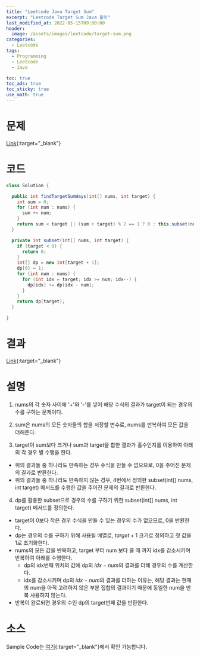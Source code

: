 ```yaml
---
title: "Leetcode Java Target Sum"
excerpt: "Leetcode Target Sum Java 풀이"
last_modified_at: 2022-05-15T09:00:00
header:
  image: /assets/images/leetcode/target-sum.png
categories:
  - Leetcode
tags:
  - Programming
  - Leetcode
  - Java

toc: true
toc_ads: true
toc_sticky: true
use_math: true
---
```

# 문제
[Link](https://leetcode.com/problems/target-sum/){:target="_blank"}

# 코드
```java
class Solution {

  public int findTargetSumWays(int[] nums, int target) {
    int sum = 0;
    for (int num : nums) {
      sum += num;
    }
    return sum < target || (sum + target) % 2 == 1 ? 0 : this.subset(nums, (target + sum) >> 1);
  }

  private int subset(int[] nums, int target) {
    if (target < 0) {
      return 0;
    }
    int[] dp = new int[target + 1];
    dp[0] = 1;
    for (int num : nums) {
      for (int idx = target; idx >= num; idx--) {
        dp[idx] += dp[idx - num];
      }
    }
    return dp[target];
  }

}
```

# 결과
[Link](https://leetcode.com/submissions/detail/699619428/){:target="_blank"}

# 설명
1. nums의 각 숫자 사이에 '+'와 '-'를 넣어 해당 수식의 결과가 target이 되는 경우의 수를 구하는 문제이다.

2. sum은 nums의 모든 숫자들의 합을 저장할 변수로, nums를 반복하여 모든 값을 더해준다.

3. target이 sum보다 크거나 sum과 target을 합한 결과가 홀수인지를 이용하여 아래의 각 경우 별 수행을 한다.
- 위의 결과들 중 하나라도 만족하는 경우 수식을 만들 수 없으므로, 0을 주어진 문제의 결과로 반환한다.
- 위의 결과들 중 하나라도 만족하지 않는 경우, 4번에서 정의한 subset(int[] nums, int target) 메서드를 수행한 값을 주어진 문제의 결과로 반환한다.

4. dp를 활용한 subset으로 경우의 수를 구하기 위한 subset(int[] nums, int target) 메서드를 정의한다.
- target이 0보다 작은 경우 수식을 만들 수 있는 경우의 수가 없으므로, 0을 반환한다.
- dp는 경우의 수를 구하기 위해 사용될 배열로, $target + 1$ 크기로 정의하고 첫 값을 1로 초기화한다.
- nums의 모든 값을 반복하고, target 부터 num 보다 클 때 까지 idx를 감소시키며 반복하여 아래를 수행한다.
  - dp의 idx번째 위치의 값에 dp의 $idx - num$의 결과를 더해 경우의 수를 계산한다.
  - idx를 감소시키며 dp의 $idx - num$의 결과를 더하는 이유는, 해당 결과는 현재의 num을 아직 고려하지 않은 부분 집합의 결과이기 때문에 동일한 num을 반복 사용하지 않는다.
- 반복이 완료되면 경우의 수인 dp의 target번째 값을 반환한다.

# 소스
Sample Code는 [여기](https://github.com/GracefulSoul/leetcode/blob/master/src/main/java/gracefulsoul/problems/TargetSum.java){:target="_blank"}에서 확인 가능합니다.